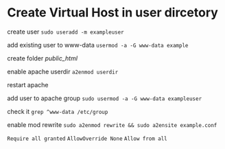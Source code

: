 # Create Virtual Host in user dircetory

create user `sudo useradd -m exampleuser`

add existing user to www-data `usermod -a -G www-data example`

create folder *public_html* 

enable apache userdir `a2enmod userdir`

restart apache

add user to apache group `sudo usermod -a -G www-data exampleuser`

check it `grep ^www-data /etc/group`

enable mod rewrite `sudo a2enmod rewrite && sudo a2ensite example.conf`

`Require all granted` `AllowOverride None` `Allow from all` 
